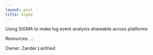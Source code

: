 ```yaml
---
layout: post
title: Sigma
---
```

Using SIGMA to make log event analysis shareable across platforms

Resources: …

Owner: Zander Lanfried
